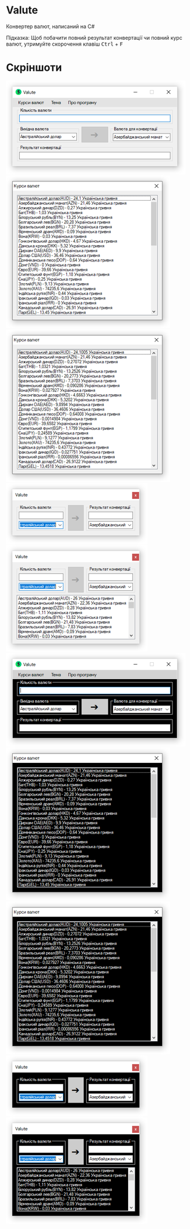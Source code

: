 # Valute
Конвертер валют, написаний на C#

Підказка: Щоб побачити повний результат конвертації чи повний курс валют, утримуйте скорочення клавіш <kbd>Ctrl</kbd> + <kbd>F</kbd>
# Скріншоти
![](https://github.com/MaksimCeleron/Valute/blob/e109790fc3a97d1c77b2534ad3b2c62c56966afe/Screenshot_1_Light.png) ![](https://github.com/MaksimCeleron/Valute/blob/7c307145e676e0aee66ea0b50a8539b317d61429/Screenshot_2_Light.png) ![](https://github.com/MaksimCeleron/Valute/blob/7c307145e676e0aee66ea0b50a8539b317d61429/Screenshot_3_Light.png) ![](https://github.com/MaksimCeleron/Valute/blob/e109790fc3a97d1c77b2534ad3b2c62c56966afe/Screenshot_4_Light.png) ![](https://github.com/MaksimCeleron/Valute/blob/e109790fc3a97d1c77b2534ad3b2c62c56966afe/Screenshot_5_Light.png) ![](https://github.com/MaksimCeleron/Valute/blob/e109790fc3a97d1c77b2534ad3b2c62c56966afe/Screenshot_1_Dark.png) ![](https://github.com/MaksimCeleron/Valute/blob/7c307145e676e0aee66ea0b50a8539b317d61429/Screenshot_2_Dark.png) ![](https://github.com/MaksimCeleron/Valute/blob/7c307145e676e0aee66ea0b50a8539b317d61429/Screenshot_3_Dark.png) ![](https://github.com/MaksimCeleron/Valute/blob/e109790fc3a97d1c77b2534ad3b2c62c56966afe/Screenshot_4_Dark.png) ![](https://github.com/MaksimCeleron/Valute/blob/e109790fc3a97d1c77b2534ad3b2c62c56966afe/Screenshot_5_Dark.png)
